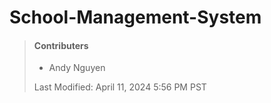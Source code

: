 # School-Management-System

> #### Contributers
>
> - Andy Nguyen
>
>  Last Modified: April 11, 2024 5:56 PM PST